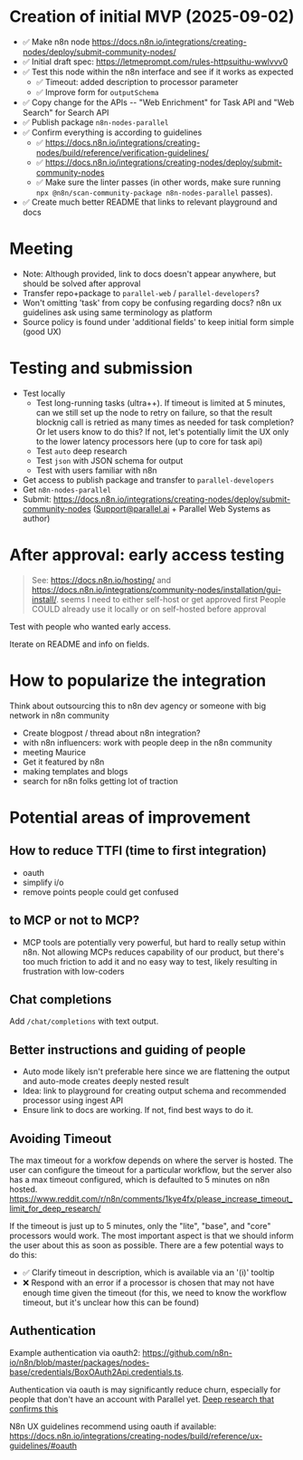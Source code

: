 # Creation of initial MVP (2025-09-02)

- ✅ Make n8n node https://docs.n8n.io/integrations/creating-nodes/deploy/submit-community-nodes/
- ✅ Initial draft spec: https://letmeprompt.com/rules-httpsuithu-wwlvvv0
- ✅ Test this node within the n8n interface and see if it works as expected
  - ✅ Timeout: added description to processor parameter
  - ✅ Improve form for `outputSchema`
- ✅ Copy change for the APIs -- "Web Enrichment" for Task API and "Web Search" for Search API
- ✅ Publish package `n8n-nodes-parallel`
- ✅ Confirm everything is according to guidelines
  - ✅ https://docs.n8n.io/integrations/creating-nodes/build/reference/verification-guidelines/
  - ✅ https://docs.n8n.io/integrations/creating-nodes/deploy/submit-community-nodes
  - ✅ Make sure the linter passes (in other words, make sure running `npx @n8n/scan-community-package n8n-nodes-parallel` passes).
- ✅ Create much better README that links to relevant playground and docs

# Meeting

- Note: Although provided, link to docs doesn't appear anywhere, but should be solved after approval
- Transfer repo+package to `parallel-web` / `parallel-developers`?
- Won't omitting 'task' from copy be confusing regarding docs? n8n ux guidelines ask using same terminology as platform
- Source policy is found under 'additional fields' to keep initial form simple (good UX)

# Testing and submission

- Test locally
  - Test long-running tasks (ultra++). If timeout is limited at 5 minutes, can we still set up the node to retry on failure, so that the result blocknig call is retried as many times as needed for task completion? Or let users know to do this? If not, let's potentially limit the UX only to the lower latency processors here (up to core for task api)
  - Test `auto` deep research
  - Test `json` with JSON schema for output
  - Test with users familiar with n8n
- Get access to publish package and transfer to `parallel-developers`
- Get `n8n-nodes-parallel`
- Submit: https://docs.n8n.io/integrations/creating-nodes/deploy/submit-community-nodes (Support@parallel.ai + Parallel Web Systems as author)

# After approval: early access testing

> See: https://docs.n8n.io/hosting/ and https://docs.n8n.io/integrations/community-nodes/installation/gui-install/.
> seems I need to either self-host or get approved first
> People COULD already use it locally or on self-hosted before approval

Test with people who wanted early access.

Iterate on README and info on fields.

# How to popularize the integration

Think about outsourcing this to n8n dev agency or someone with big network in n8n community

- Create blogpost / thread about n8n integration?
- with n8n influencers: work with people deep in the n8n community
- meeting Maurice
- Get it featured by n8n
- making templates and blogs
- search for n8n folks getting lot of traction

# Potential areas of improvement

## How to reduce TTFI (time to first integration)

- oauth
- simplify i/o
- remove points people could get confused

## to MCP or not to MCP?

- MCP tools are potentially very powerful, but hard to really setup within n8n. Not allowing MCPs reduces capability of our product, but there's too much friction to add it and no easy way to test, likely resulting in frustration with low-coders

## Chat completions

Add `/chat/completions` with text output.

## Better instructions and guiding of people

- Auto mode likely isn't preferable here since we are flattening the output and auto-mode creates deeply nested result
- Idea: link to playground for creating output schema and recommended processor using ingest API
- Ensure link to docs are working. If not, find best ways to do it.

## Avoiding Timeout

The max timeout for a workfow depends on where the server is hosted. The user can configure the timeout for a particular workflow, but the server also has a max timeout configured, which is defaulted to 5 minutes on n8n hosted. https://www.reddit.com/r/n8n/comments/1kye4fx/please_increase_timeout_limit_for_deep_research/

If the timeout is just up to 5 minutes, only the "lite", "base", and "core" processors would work. The most important aspect is that we should inform the user about this as soon as possible. There are a few potential ways to do this:

- ✅ Clarify timeout in description, which is available via an '(i)' tooltip
- ❌ Respond with an error if a processor is chosen that may not have enough time given the timeout (for this, we need to know the workflow timeout, but it's unclear how this can be found)

## Authentication

Example authentication via oauth2: https://github.com/n8n-io/n8n/blob/master/packages/nodes-base/credentials/BoxOAuth2Api.credentials.ts.

Authentication via oauth is may significantly reduce churn, especially for people that don't have an account with Parallel yet. [Deep research that confirms this](https://claude.ai/public/artifacts/52c28da0-85b2-4fc8-9ca9-712cf949cbbb)

N8n UX guidelines recommend using oauth if available: https://docs.n8n.io/integrations/creating-nodes/build/reference/ux-guidelines/#oauth
